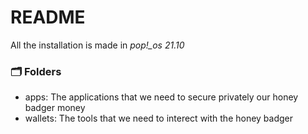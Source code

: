 # README
All the installation is made in *pop!_os 21.10*

### 🗂 Folders
- apps: The applications that we need to secure privately our honey badger money
- wallets: The tools that we need to interect with the honey badger